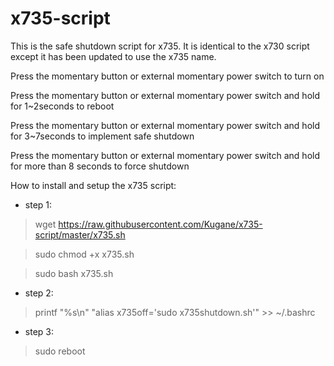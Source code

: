 # x735-script
This is the safe shutdown script for x735. It is identical to the x730 script except it has been updated to use the x735 name.


Press the momentary button or external momentary power switch to turn on

Press the momentary button or external momentary power switch and hold for 1~2seconds to reboot

Press the momentary button or external momentary power switch and hold for 3~7seconds to implement safe shutdown

Press the momentary button or external momentary power switch and hold for more than 8 seconds to force shutdown


How to install and setup the x735 script:

* step 1:
> wget https://raw.githubusercontent.com/Kugane/x735-script/master/x735.sh

> sudo chmod +x x735.sh

> sudo bash x735.sh

* step 2:

> printf "%s\\n" "alias x735off='sudo x735shutdown.sh'" >> ~/.bashrc

* step 3:
> sudo reboot
